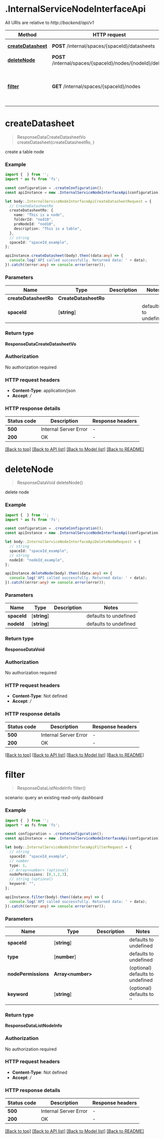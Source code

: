 # .InternalServiceNodeInterfaceApi

All URIs are relative to *http://backend/api/v1*

Method | HTTP request | Description
------------- | ------------- | -------------
[**createDatasheet**](InternalServiceNodeInterfaceApi.md#createDatasheet) | **POST** /internal/spaces/{spaceId}/datasheets | create a table node
[**deleteNode**](InternalServiceNodeInterfaceApi.md#deleteNode) | **POST** /internal/spaces/{spaceId}/nodes/{nodeId}/delete | delete node
[**filter**](InternalServiceNodeInterfaceApi.md#filter) | **GET** /internal/spaces/{spaceId}/nodes | Get filter nodes by type, permissions and node name.


# **createDatasheet**
> ResponseDataCreateDatasheetVo createDatasheet(createDatasheetRo, )

create a table node

### Example


```typescript
import {  } from '';
import * as fs from 'fs';

const configuration = .createConfiguration();
const apiInstance = new .InternalServiceNodeInterfaceApi(configuration);

let body:.InternalServiceNodeInterfaceApiCreateDatasheetRequest = {
  // CreateDatasheetRo
  createDatasheetRo: {
    name: "This is a node",
    folderId: "nod10",
    preNodeId: "nod10",
    description: "This is a table",
  },
  // string
  spaceId: "spaceId_example",
};

apiInstance.createDatasheet(body).then((data:any) => {
  console.log('API called successfully. Returned data: ' + data);
}).catch((error:any) => console.error(error));
```


### Parameters

Name | Type | Description  | Notes
------------- | ------------- | ------------- | -------------
 **createDatasheetRo** | **CreateDatasheetRo**|  |
 **spaceId** | [**string**] |  | defaults to undefined


### Return type

**ResponseDataCreateDatasheetVo**

### Authorization

No authorization required

### HTTP request headers

 - **Content-Type**: application/json
 - **Accept**: */*


### HTTP response details
| Status code | Description | Response headers |
|-------------|-------------|------------------|
**500** | Internal Server Error |  -  |
**200** | OK |  -  |

[[Back to top]](#) [[Back to API list]](README.md#documentation-for-api-endpoints) [[Back to Model list]](README.md#documentation-for-models) [[Back to README]](README.md)

# **deleteNode**
> ResponseDataVoid deleteNode()

delete node

### Example


```typescript
import {  } from '';
import * as fs from 'fs';

const configuration = .createConfiguration();
const apiInstance = new .InternalServiceNodeInterfaceApi(configuration);

let body:.InternalServiceNodeInterfaceApiDeleteNodeRequest = {
  // string
  spaceId: "spaceId_example",
  // string
  nodeId: "nodeId_example",
};

apiInstance.deleteNode(body).then((data:any) => {
  console.log('API called successfully. Returned data: ' + data);
}).catch((error:any) => console.error(error));
```


### Parameters

Name | Type | Description  | Notes
------------- | ------------- | ------------- | -------------
 **spaceId** | [**string**] |  | defaults to undefined
 **nodeId** | [**string**] |  | defaults to undefined


### Return type

**ResponseDataVoid**

### Authorization

No authorization required

### HTTP request headers

 - **Content-Type**: Not defined
 - **Accept**: */*


### HTTP response details
| Status code | Description | Response headers |
|-------------|-------------|------------------|
**500** | Internal Server Error |  -  |
**200** | OK |  -  |

[[Back to top]](#) [[Back to API list]](README.md#documentation-for-api-endpoints) [[Back to Model list]](README.md#documentation-for-models) [[Back to README]](README.md)

# **filter**
> ResponseDataListNodeInfo filter()

scenario: query an existing read-only dashboard

### Example


```typescript
import {  } from '';
import * as fs from 'fs';

const configuration = .createConfiguration();
const apiInstance = new .InternalServiceNodeInterfaceApi(configuration);

let body:.InternalServiceNodeInterfaceApiFilterRequest = {
  // string
  spaceId: "spaceId_example",
  // number
  type: 1,
  // Array<number> (optional)
  nodePermissions: [0,1,2,3],
  // string (optional)
  keyword: "",
};

apiInstance.filter(body).then((data:any) => {
  console.log('API called successfully. Returned data: ' + data);
}).catch((error:any) => console.error(error));
```


### Parameters

Name | Type | Description  | Notes
------------- | ------------- | ------------- | -------------
 **spaceId** | [**string**] |  | defaults to undefined
 **type** | [**number**] |  | defaults to undefined
 **nodePermissions** | **Array&lt;number&gt;** |  | (optional) defaults to undefined
 **keyword** | [**string**] |  | (optional) defaults to ''


### Return type

**ResponseDataListNodeInfo**

### Authorization

No authorization required

### HTTP request headers

 - **Content-Type**: Not defined
 - **Accept**: */*


### HTTP response details
| Status code | Description | Response headers |
|-------------|-------------|------------------|
**500** | Internal Server Error |  -  |
**200** | OK |  -  |

[[Back to top]](#) [[Back to API list]](README.md#documentation-for-api-endpoints) [[Back to Model list]](README.md#documentation-for-models) [[Back to README]](README.md)


